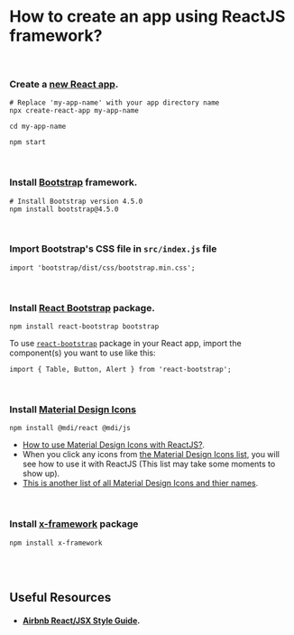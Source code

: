 # How to create an app using ReactJS framework?

<br>

### Create a [new React app](https://reactjs.org/docs/create-a-new-react-app.html).

```shell
# Replace 'my-app-name' with your app directory name
npx create-react-app my-app-name

cd my-app-name

npm start
```

<br>

### Install [Bootstrap](https://getbootstrap.com/) framework.

```shell
# Install Bootstrap version 4.5.0
npm install bootstrap@4.5.0
```

<br>

### Import Bootstrap's CSS file in `src/index.js` file

```shell
import 'bootstrap/dist/css/bootstrap.min.css';
```

<br>

### Install [React Bootstrap](https://react-bootstrap.github.io/) package.

```shell
npm install react-bootstrap bootstrap
```

To use [`react-bootstrap`](https://react-bootstrap.github.io/) package in your React app, import the component(s) you want to use like this:

```shell
import { Table, Button, Alert } from 'react-bootstrap';
```

<br>

### Install [Material Design Icons](https://materialdesignicons.com/)

```shell
npm install @mdi/react @mdi/js
```

- [How to use Material Design Icons with ReactJS?](https://dev.materialdesignicons.com/getting-started/react).
- When you click any icons from [the Material Design Icons list](https://materialdesignicons.com/), you will see how to use it with ReactJS (This list may take some moments to show up).
- [This is another list of all Material Design Icons and thier names](https://cdn.materialdesignicons.com/5.3.45/).

<br>

### Install [x-framework](https://github.com/AmrMekkawy/x-framework) package

```shell
npm install x-framework
```

<br>



<br>

## Useful Resources

- #### [Airbnb React/JSX Style Guide](https://github.com/airbnb/javascript/tree/master/react).